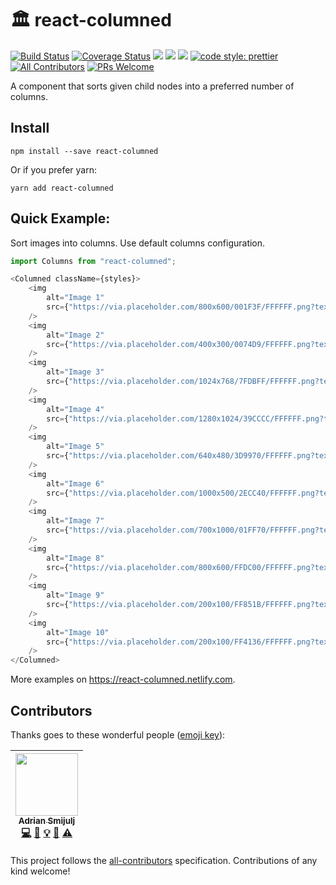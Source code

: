 # 🏛 react-columned
[![Build Status](https://travis-ci.org/doitadrian/react-columned.svg?branch=master)](https://travis-ci.org/doitadrian/react-columned)
[![Coverage Status](https://coveralls.io/repos/github/doitadrian/react-columned/badge.svg?branch=master)](https://coveralls.io/github/doitadrian/react-columned?branch=master)
[![](https://img.shields.io/npm/dw/react-columned.svg)](https://www.npmjs.com/package/react-columned) 
[![](https://img.shields.io/npm/v/react-columned.svg)](https://www.npmjs.com/package/react-columned)
![](https://img.shields.io/npm/types/react-columned.svg)
[![code style: prettier](https://img.shields.io/badge/code_style-prettier-ff69b4.svg?style=flat-square)](https://github.com/prettier/prettier)
[![All Contributors](https://img.shields.io/badge/all_contributors-1-orange.svg?style=flat-square)](#contributors)
[![PRs Welcome](https://img.shields.io/badge/PRs-welcome-brightgreen.svg?style=flat-square)](http://makeapullrequest.com)
  
A component that sorts given child nodes into a preferred number of columns. 

## Install
```
npm install --save react-columned
```

Or if you prefer yarn: 
```
yarn add react-columned
```

## Quick Example:
Sort images into columns. Use default columns configuration. 

```javascript
import Columns from "react-columned";
```

```javascript
<Columned className={styles}>
    <img
        alt="Image 1"
        src={"https://via.placeholder.com/800x600/001F3F/FFFFFF.png?text=1"}
    />
    <img
        alt="Image 2"
        src={"https://via.placeholder.com/400x300/0074D9/FFFFFF.png?text=2"}
    />
    <img
        alt="Image 3"
        src={"https://via.placeholder.com/1024x768/7FDBFF/FFFFFF.png?text=3"}
    />
    <img
        alt="Image 4"
        src={"https://via.placeholder.com/1280x1024/39CCCC/FFFFFF.png?text=4"}
    />
    <img
        alt="Image 5"
        src={"https://via.placeholder.com/640x480/3D9970/FFFFFF.png?text=5"}
    />
    <img
        alt="Image 6"
        src={"https://via.placeholder.com/1000x500/2ECC40/FFFFFF.png?text=6"}
    />
    <img
        alt="Image 7"
        src={"https://via.placeholder.com/700x1000/01FF70/FFFFFF.png?text=7"}
    />
    <img
        alt="Image 8"
        src={"https://via.placeholder.com/800x600/FFDC00/FFFFFF.png?text=8"}
    />
    <img
        alt="Image 9"
        src={"https://via.placeholder.com/200x100/FF851B/FFFFFF.png?text=9"}
    />
    <img
        alt="Image 10"
        src={"https://via.placeholder.com/200x100/FF4136/FFFFFF.png?text=10"}
    />
</Columned>
```

More examples on https://react-columned.netlify.com.

## Contributors

Thanks goes to these wonderful people ([emoji key](https://github.com/kentcdodds/all-contributors#emoji-key)):

<!-- ALL-CONTRIBUTORS-LIST:START - Do not remove or modify this section -->
<!-- prettier-ignore -->
| [<img src="https://avatars0.githubusercontent.com/u/5121148?v=4" width="100px;"/><br /><sub><b>Adrian Smijulj</b></sub>](https://github.com/doitadrian)<br />[💻](https://github.com/doitadrian/react-columned/commits?author=doitadrian "Code") [📖](https://github.com/doitadrian/react-columned/commits?author=doitadrian "Documentation") [💡](#example-doitadrian "Examples") [👀](#review-doitadrian "Reviewed Pull Requests") [⚠️](https://github.com/doitadrian/react-columned/commits?author=doitadrian "Tests") |
| :---: |
<!-- ALL-CONTRIBUTORS-LIST:END -->

This project follows the [all-contributors](https://github.com/kentcdodds/all-contributors) specification. Contributions of any kind welcome!
